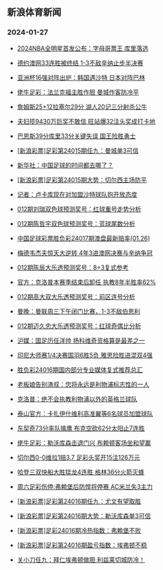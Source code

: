 ## 新浪体育新闻 
### 2024-01-27

+ [2024NBA全明星首发公布：字母哥票王 库里落选](https://sports.sina.com.cn/basketball/nba/2024-01-26/doc-inaevhph0330541.shtml)

+ [德约澳网33连胜被终结 1-3不敌辛纳止步半决赛](https://sports.sina.com.cn/tennis/atp/2024-01-26/doc-inaevtci4360089.shtml)

+ [亚洲杯16强对阵出炉：韩国遇沙特 日本对阵巴林](https://sports.sina.com.cn/china/asia/2024-01-26/doc-inaevhph0346038.shtml)

+ [佬牛足彩：法兰克福主胜作胆  曼城作客防冷平](https://sports.sina.com.cn/l/2024-01-26/doc-inaevhpp4538925.shtml)

+ [詹姆斯25+12拉塞尔29分 湖人20记三分射杀公牛](https://sports.sina.com.cn/basketball/nba/2024-01-26/doc-inaevtca0138683.shtml)

+ [夫妇揽9430万巨奖不敢信 旺站爆32注头奖成打卡地](https://sports.sina.com.cn/l/2024-01-26/doc-inaevafp7856812.shtml)

+ [巴恩斯39分库里33分关键失误 国王险胜勇士](https://sports.sina.com.cn/basketball/nba/2024-01-26/doc-inaevtcf7560289.shtml)

+ [[新浪彩票]足彩第24015期任九：曼城单3可信](https://sports.sina.com.cn/l/2024-01-26/doc-inaevafk0428591.shtml)

+ [新华社：中国足球的时间都去哪了？](https://sports.sina.com.cn/china/2024-01-26/doc-inaevhpk4905901.shtml)

+ [[新浪彩票]足彩第24015期大势：切尔西主场防平](https://sports.sina.com.cn/l/2024-01-26/doc-inaevafp7857384.shtml)

+ [记者：卢卡库现在对加盟沙特球队抱开放态度](https://sports.sina.com.cn/g/2024-01-26/doc-inaeumiv8200506.shtml)

+ [012期刘瑞双色球预测奖号：红球重号走势分析](https://sports.sina.com.cn/l/2024-01-26/doc-inaevxmf4239907.shtml)

+ [012期陈哲宇双色球预测奖号：蓝球尾数分析](https://sports.sina.com.cn/l/2024-01-26/doc-inaevxky0043038.shtml)

+ [中国足球彩票胜负彩24017期澳盘最新赔率(01.26)](https://sports.sina.com.cn/l/2024-01-26/doc-inaevtci4340400.shtml)

+ [梅德韦杰夫惊天大逆转 4年3进澳网决赛与辛纳争冠](https://sports.sina.com.cn/tennis/atp/2024-01-26/doc-inaewiyw4428065.shtml)

+ [012期陈辰大乐透预测奖号：8+3复式参考](https://sports.sina.com.cn/l/2024-01-26/doc-inaevtce4708068.shtml)

+ [官方：克洛普本赛季结束后卸任 执教8年半胜率62%](https://sports.sina.com.cn/g/pl/2024-01-26/doc-inaewiyt9872318.shtml)

+ [012期高大双大乐透预测奖号：前区连号分析](https://sports.sina.com.cn/l/2024-01-26/doc-inaevtcf7575291.shtml)

+ [曼晚：曼联周三下午闭门比赛，1-3不敌伯恩利](https://sports.sina.com.cn/g/2024-01-26/doc-inaeumiu5336736.shtml)

+ [012期迈久忠大乐透预测奖号：红球奇偶比分析](https://sports.sina.com.cn/l/2024-01-26/doc-inaevtca0157841.shtml)

+ [沪媒：国足历任洋帅 扬科维奇资格算是最差之一](https://sports.sina.com.cn/china/2024-01-26/doc-inaevtcf7573848.shtml)

+ [印尼大师赛1/4决赛国羽6胜5负 雅思险胜进混双4强](https://sports.sina.com.cn/others/badmin/2024-01-26/doc-inaewqhx3958248.shtml)

+ [胜负彩24016期国内部分专业媒体复式推荐总汇](https://sports.sina.com.cn/l/2024-01-26/doc-inaevhpk4902933.shtml)

+ [老板娘告别渣叔：您将永远是利物浦标志性的一人](https://sports.sina.com.cn/g/2024-01-27/doc-inaewuqs4209179.shtml)

+ [克洛普：绝不会执教利物浦以外的英格兰球队](https://sports.sina.com.cn/g/2024-01-27/doc-inaewuqs4210372.shtml)

+ [泰山官方：卡扎伊什维利高准翼等6名球员加盟球队](https://sports.sina.com.cn/china/j/2024-01-26/doc-inaewqhr9757793.shtml)

+ [东契奇73分率队擒鹰 布克空砍62分太阳止7连胜](https://sports.sina.com.cn/basketball/nba/2024-01-27/doc-inaexruh3745336.shtml)

+ [佬牛足彩：勒沃库森击退门兴 布赖顿客场坐和望赢](https://sports.sina.com.cn/l/2024-01-27/doc-inaexmnf9301571.shtml)

+ [切尔西0-0维拉1赔3.7 足彩头奖开15注126万元](https://sports.sina.com.cn/l/2024-01-27/doc-inaexmnf9290103.shtml)

+ [哈登三双快船大胜猛龙4连胜 格林36分火箭灭蜂](https://sports.sina.com.cn/basketball/nba/2024-01-27/doc-inaexrum3398848.shtml)

+ [周六足彩伤停:弗赖堡后防悍将停赛 AC米兰失3主力](https://sports.sina.com.cn/l/2024-01-26/doc-inaevxky0078205.shtml)

+ [[新浪彩票]足彩第24016期任九：尤文有望取胜](https://sports.sina.com.cn/l/2024-01-27/doc-inaexmnp3497513.shtml)

+ [[新浪彩票]足彩第24016期大势：勒沃库森单3可信](https://sports.sina.com.cn/l/2024-01-27/doc-inaexmnm6720250.shtml)

+ [[新浪彩票]足彩24016期冷热指数：弗赖堡不败](https://sports.sina.com.cn/l/2024-01-27/doc-inaexmnp3497951.shtml)

+ [[新浪彩票]足彩第24016期盈亏指数：埃弗顿不稳](https://sports.sina.com.cn/l/2024-01-27/doc-inaexmnp3497781.shtml)

+ [关小刀任九：拜仁埃弗顿做胆 利兹莱切城防冷！](https://sports.sina.com.cn/l/2024-01-27/doc-inaeyakf3171760.shtml)

